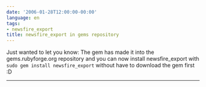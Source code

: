```yaml
---
date: '2006-01-28T12:00:00-00:00'
language: en
tags:
- newsfire_export
title: newsfire_export in gems repository
---
```



Just wanted to let you know: The gem has made it into the gems.rubyforge.org repository and you can now install newsfire_export with `sudo gem install newsfire_export` without have to download the gem first :D

-------------------------------

